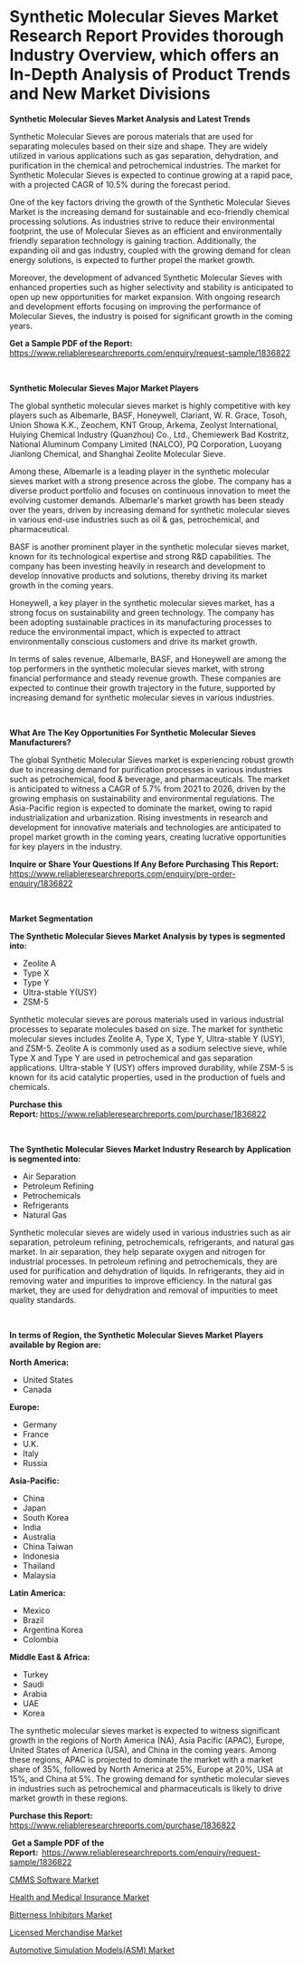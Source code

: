 <p><h1>Synthetic Molecular Sieves Market Research Report Provides thorough Industry Overview, which offers an In-Depth Analysis of Product Trends and New Market Divisions</h1></p><p><strong>Synthetic Molecular Sieves Market Analysis and Latest Trends</strong></p>
<p><p>Synthetic Molecular Sieves are porous materials that are used for separating molecules based on their size and shape. They are widely utilized in various applications such as gas separation, dehydration, and purification in the chemical and petrochemical industries. The market for Synthetic Molecular Sieves is expected to continue growing at a rapid pace, with a projected CAGR of 10.5% during the forecast period.</p><p>One of the key factors driving the growth of the Synthetic Molecular Sieves Market is the increasing demand for sustainable and eco-friendly chemical processing solutions. As industries strive to reduce their environmental footprint, the use of Molecular Sieves as an efficient and environmentally friendly separation technology is gaining traction. Additionally, the expanding oil and gas industry, coupled with the growing demand for clean energy solutions, is expected to further propel the market growth.</p><p>Moreover, the development of advanced Synthetic Molecular Sieves with enhanced properties such as higher selectivity and stability is anticipated to open up new opportunities for market expansion. With ongoing research and development efforts focusing on improving the performance of Molecular Sieves, the industry is poised for significant growth in the coming years.</p></p>
<p><strong>Get a Sample PDF of the Report:&nbsp;</strong> <a href="https://www.reliableresearchreports.com/enquiry/request-sample/1836822">https://www.reliableresearchreports.com/enquiry/request-sample/1836822</a></p>
<p>&nbsp;</p>
<p><strong>Synthetic Molecular Sieves Major Market Players</strong></p>
<p><p>The global synthetic molecular sieves market is highly competitive with key players such as Albemarle, BASF, Honeywell, Clariant, W. R. Grace, Tosoh, Union Showa K.K., Zeochem, KNT Group, Arkema, Zeolyst International, Huiying Chemical Industry (Quanzhou) Co., Ltd., Chemiewerk Bad Kostritz, National Aluminum Company Limited (NALCO), PQ Corporation, Luoyang Jianlong Chemical, and Shanghai Zeolite Molecular Sieve.</p><p>Among these, Albemarle is a leading player in the synthetic molecular sieves market with a strong presence across the globe. The company has a diverse product portfolio and focuses on continuous innovation to meet the evolving customer demands. Albemarle's market growth has been steady over the years, driven by increasing demand for synthetic molecular sieves in various end-use industries such as oil & gas, petrochemical, and pharmaceutical.</p><p>BASF is another prominent player in the synthetic molecular sieves market, known for its technological expertise and strong R&D capabilities. The company has been investing heavily in research and development to develop innovative products and solutions, thereby driving its market growth in the coming years.</p><p>Honeywell, a key player in the synthetic molecular sieves market, has a strong focus on sustainability and green technology. The company has been adopting sustainable practices in its manufacturing processes to reduce the environmental impact, which is expected to attract environmentally conscious customers and drive its market growth.</p><p>In terms of sales revenue, Albemarle, BASF, and Honeywell are among the top performers in the synthetic molecular sieves market, with strong financial performance and steady revenue growth. These companies are expected to continue their growth trajectory in the future, supported by increasing demand for synthetic molecular sieves in various industries.</p></p>
<p>&nbsp;</p>
<p><strong>What Are The Key Opportunities For Synthetic Molecular Sieves Manufacturers?</strong></p>
<p><p>The global Synthetic Molecular Sieves market is experiencing robust growth due to increasing demand for purification processes in various industries such as petrochemical, food & beverage, and pharmaceuticals. The market is anticipated to witness a CAGR of 5.7% from 2021 to 2026, driven by the growing emphasis on sustainability and environmental regulations. The Asia-Pacific region is expected to dominate the market, owing to rapid industrialization and urbanization. Rising investments in research and development for innovative materials and technologies are anticipated to propel market growth in the coming years, creating lucrative opportunities for key players in the industry.</p></p>
<p><strong>Inquire or Share Your Questions If Any Before Purchasing This Report:</strong> <a href="https://www.reliableresearchreports.com/enquiry/pre-order-enquiry/1836822">https://www.reliableresearchreports.com/enquiry/pre-order-enquiry/1836822</a></p>
<p>&nbsp;</p>
<p><strong>Market Segmentation</strong></p>
<p><strong>The Synthetic Molecular Sieves Market Analysis by types is segmented into:</strong></p>
<p><ul><li>Zeolite A</li><li>Type X</li><li>Type Y</li><li>Ultra-stable Y(USY)</li><li>ZSM-5</li></ul></p>
<p><p>Synthetic molecular sieves are porous materials used in various industrial processes to separate molecules based on size. The market for synthetic molecular sieves includes Zeolite A, Type X, Type Y, Ultra-stable Y (USY), and ZSM-5. Zeolite A is commonly used as a sodium selective sieve, while Type X and Type Y are used in petrochemical and gas separation applications. Ultra-stable Y (USY) offers improved durability, while ZSM-5 is known for its acid catalytic properties, used in the production of fuels and chemicals.</p></p>
<p><strong>Purchase this Report:&nbsp;</strong><a href="https://www.reliableresearchreports.com/purchase/1836822">https://www.reliableresearchreports.com/purchase/1836822</a></p>
<p>&nbsp;</p>
<p><strong>The Synthetic Molecular Sieves Market Industry Research by Application is segmented into:</strong></p>
<p><ul><li>Air Separation</li><li>Petroleum Refining</li><li>Petrochemicals</li><li>Refrigerants</li><li>Natural Gas</li></ul></p>
<p><p>Synthetic molecular sieves are widely used in various industries such as air separation, petroleum refining, petrochemicals, refrigerants, and natural gas market. In air separation, they help separate oxygen and nitrogen for industrial processes. In petroleum refining and petrochemicals, they are used for purification and dehydration of liquids. In refrigerants, they aid in removing water and impurities to improve efficiency. In the natural gas market, they are used for dehydration and removal of impurities to meet quality standards.</p></p>
<p>&nbsp;</p>
<p><strong>In terms of Region, the Synthetic Molecular Sieves Market Players available by Region are:</strong></p>
<p>
    <p> <strong> North America: </strong>
        <ul>
            <li>United States</li>
            <li>Canada</li>
        </ul>
        </p> 
    <p> <strong> Europe: </strong>
        <ul>
            <li>Germany</li>
            <li>France</li>
            <li>U.K.</li>
            <li>Italy</li>
            <li>Russia</li>
        </ul>
        </p> 
    <p> <strong> Asia-Pacific: </strong>
        <ul>
            <li>China</li>
            <li>Japan</li>
            <li>South Korea</li>
            <li>India</li>
            <li>Australia</li>
            <li>China Taiwan</li>
            <li>Indonesia</li>
            <li>Thailand</li>
            <li>Malaysia</li>
        </ul>
        </p> 
    <p> <strong> Latin America: </strong>
        <ul>
            <li>Mexico</li>
            <li>Brazil</li>
            <li>Argentina Korea</li>
            <li>Colombia</li>
        </ul>
        </p> 
    <p> <strong> Middle East & Africa: </strong>
        <ul>
            <li>Turkey</li>
            <li>Saudi</li>
            <li>Arabia</li>
            <li>UAE</li>
            <li>Korea</li>
        </ul>
    </p>
    </p>
<p><p>The synthetic molecular sieves market is expected to witness significant growth in the regions of North America (NA), Asia Pacific (APAC), Europe, United States of America (USA), and China in the coming years. Among these regions, APAC is projected to dominate the market with a market share of 35%, followed by North America at 25%, Europe at 20%, USA at 15%, and China at 5%. The growing demand for synthetic molecular sieves in industries such as petrochemical and pharmaceuticals is likely to drive market growth in these regions.</p></p>
<p><strong>Purchase this Report: </strong><a href="https://www.reliableresearchreports.com/purchase/1836822">https://www.reliableresearchreports.com/purchase/1836822</a></p>
<p>&nbsp;<strong>Get a Sample PDF of the Report:&nbsp;&nbsp;</strong><a href="https://www.reliableresearchreports.com/enquiry/request-sample/1836822">https://www.reliableresearchreports.com/enquiry/request-sample/1836822</a></p>
<p><strong></strong></p>
<p><p><a href="https://medium.com/@faithterry767/cmms-software-market-size-market-outlook-and-market-forecast-2024-to-2031-58dff1f7430c">CMMS Software Market</a></p><p><a href="https://medium.com/@faithterry767/decoding-health-and-medical-insurance-market-metrics-market-share-trends-and-growth-patterns-befd8fc6ad9f">Health and Medical Insurance Market</a></p><p><a href="https://github.com/moyahfrancoestellec51j635wcx/Market-Research-Report-List-1/blob/main/bitterness-inhibitors-market.md">Bitterness Inhibitors Market</a></p><p><a href="https://medium.com/@faithterry767/licensed-merchandise-market-size-cagr-trends-2024-2030-afbd6b8aaaab">Licensed Merchandise Market</a></p><p><a href="https://github.com/lbird53714/Market-Research-Report-List-3/blob/main/automotive-simulation-modelsasm-market.md">Automotive Simulation Models(ASM) Market</a></p></p>